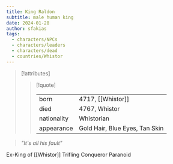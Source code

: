 ```yaml
---
title: King Raldon
subtitle: male human king
date: 2024-01-28
author: sfakias
tags:
  - characters/NPCs
  - characters/leaders
  - characters/dead
  - countries/Whistor
---
```

> [!attributes]
> 
> > [!quote]
> >
> > | | |
> > | --- | --- |
> > | born | 4717, [[Whistor]] |
> > | died | 4767, Whistor |
> > | nationality | Whistorian |
> > | appearance | Gold Hair, Blue Eyes, Tan Skin |

> _"It's all his fault"_

Ex-King of [[Whistor]]
Trifling Conqueror
Paranoid

